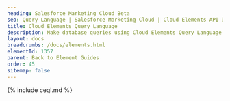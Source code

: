 ```yaml
---
heading: Salesforce Marketing Cloud Beta
seo: Query Language | Salesforce Marketing Cloud | Cloud Elements API Docs
title: Cloud Elements Query Language
description: Make database queries using Cloud Elements Query Language.
layout: docs
breadcrumbs: /docs/elements.html
elementId: 1357
parent: Back to Element Guides
order: 45
sitemap: false
---
```


{% include ceql.md %}
